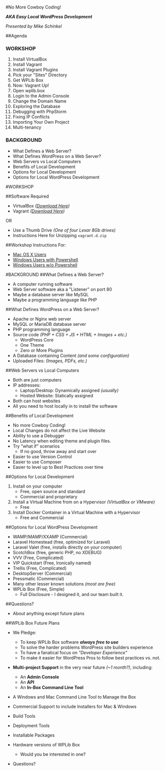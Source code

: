 #No More Cowboy Coding!

**_AKA Easy Local WordPress Development_**

_Presented by Mike Schinkel_

##Agenda

### WORKSHOP
1. Install VirtualBox
2. Install Vagrant
3. Install Vagrant Plugins
4. Pick your "Sites" Directory
5. Get WPLib Box
6. Now: Vagrant Up!
7. Open wplib.box
8. Login to the Admin Console
9. Change the Domain Name
10. Exploring the Database
11. Debugging with PhpStorm
12. Fixing IP Conflicts
13. Importing Your Own Project
14. Multi-tenancy

### BACKGROUND
- What Defines a Web Server?
- What Defines WordPress on a Web Server?
- Web Servers vs Local Computers
- Benefits of Local Development
- Options for Local Development
- Options for Local WordPress Development
	

#WORKSHOP

##Software Required
- VirtualBox _([_Download Here_](https://www.virtualbox.org/wiki/Downloads))_
- Vagrant _([_Download Here_](https://www.vagrantup.com/downloads.html))_

OR

- Use a Thumb Drive _(One of four Lexar 8Gb drives)_ 
- Instructions Here for Unzipping `vagrant.d.zip`

##Workshop Instructions For:

- [Mac OS X Users](mac-os-x-bash.md)
- [Windows Users with Powershell](windows-powershell.md)
- [Windows Users w/o Powershell](windows-cmd.md)








#BACKGROUND
##What Defines a Web Server?
- A computer running software
- Web Server software aka a "Listener" on port 80
- Maybe a database server like MySQL
- Maybe a programming language like PHP		

##What Defines WordPress on a Web Server?
- Apache or Nginx web server
- MySQL or MariaDB database server
- PHP programming language 
- Source code _(PHP + CSS + JS + HTML + Images + etc.)_	
	- WordPress Core 
	- One Theme
	- Zero or More Plugins
- A Database containing Content _(and some configuration)_
- Uploaded Files: _(Images, PDFs, etc.)_

##Web Servers vs Local Computers
- Both are just computers
- IP addresses:
	- Laptop/Desktop: Dynamically assigned _(usually)_
	- Hosted Website: Statically assigned
- Both can host websites
- All you need to host locally in to install the software

##Benefits of Local Development
- No more Cowboy Coding!
- Local Changes do not affect the Live Website
- Ability to use a Debugger
- No Latency when editing theme and plugin files.
- Try "what if" scenarios
	- If no good, throw away and start over
- Easier to use Version Control
- Easier to use Composer
- Easier to level up to Best Practices over time

##Options for Local Development
1. Install on your computer
	- Free, open source and standard
	- Commercial and proprietary
2. Install a Virtual Machine from on a Hypervisor _(VirtualBox or VMware)_
	- Free
3. Install Docker Container in a Virtual Machine with a Hypervisor
	- Free and Commercial

##Options for Local WordPress Development
- WAMP/MAMP/XXAMP (Commercial)
- Laravel Homestead (free, optimized for Laravel)
- Laravel Valet (free, installs directly on your computer)
- ScotchBox (free, generic PHP, no XDEBUG)
- VVV (Free, Complicated)
- VIP Quickstart (Free, Ironically named)
- Trellis (Free, Complicated)
- DesktopServer (Commercial)
- Pressmatic (Commercial)
- Many other lesser known solutions _(most are free)_
- WPLib Box (Free, Simple)
	- Full Disclosure - I designed it, and our team built it.

##Questions?
- About anything except future plans

##WPLib Box Future Plans

- We Pledge:

	- To keep WPLib Box software **_always free to use_**
	- To solve the harder problems WordPress site builders experience
	- To have a fanatical focus on _"Developer Experience"_
	- To make it easier for WordPress Pros to follow best practices vs. not.

- **Multi-project Support** in the very near future _(~1 month?)_, including:

	- An **Admin Console** 
	- An **API**
	- An **In-Box Command Line Tool**

- A Windows and Mac Command Line Tool to Manage the Box
- Commercial Support to include Installers for Mac & Windows
- Build Tools
- Deployment Tools
- Installable Packages
- Hardware versions of WPLib Box 
	- Would you be interested in one?
- Questions?
